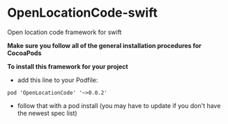 # OpenLocationCode-swift
Open location code framework for swift

**Make sure you follow all of the general installation procedures for CocoaPods**

**To install this framework for your project**
* add this line to your Podfile:
```
pod 'OpenLocationCode' '~>0.0.2'
```

* follow that with a pod install (you may have to update if you don't have the newest spec list)
